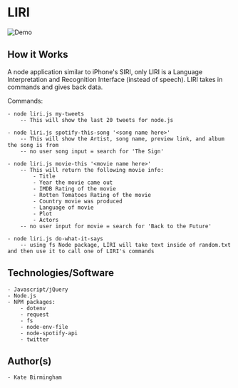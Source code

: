 # LIRI

![Demo](https://user-images.githubusercontent.com/30732917/38844198-a1818504-41af-11e8-95bd-c444a7307f9e.gif)

## How it Works

A node application similar to iPhone's SIRI, only LIRI is a Language Interpretation and Recognition Interface (instead of speech). LIRI takes in commands and gives back data. 

Commands:

	- node liri.js my-tweets
		-- This will show the last 20 tweets for node.js

	- node liri.js spotify-this-song '<song name here>'
		-- This will show the Artist, song name, preview link, and album the song is from
		-- no user song input = search for 'The Sign'

	- node liri.js movie-this '<movie name here>'
		-- This will return the following movie info:
			- Title
			- Year the movie came out 
			- IMDB Rating of the movie
			- Rotten Tomatoes Rating of the movie
			- Country movie was produced
			- Language of movie
			- Plot
			- Actors
		-- no user input for movie = search for 'Back to the Future'

	- node liri.js do-what-it-says 
		-- using fs Node package, LIRI will take text inside of random.txt and then use it to call one of LIRI's commands

## Technologies/Software
	- Javascript/jQuery
	- Node.js
	- NPM packages:
		- dotenv
		- request
		- fs
		- node-env-file
		- node-spotify-api
		- twitter

## Author(s)
	- Kate Birmingham
